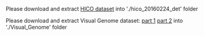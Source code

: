 Please download and extract [HICO dataset](https://drive.google.com/open?id=1QZcJmGVlF9f4h-XLWe9Gkmnmj2z1gSnk) into './hico_20160224_det' folder

Please download and extract Visual Genome dataset: [part 1](https://cs.stanford.edu/people/rak248/VG_100K_2/images.zip) [part 2](https://cs.stanford.edu/people/rak248/VG_100K_2/images2.zip) into './Visual_Genome' folder